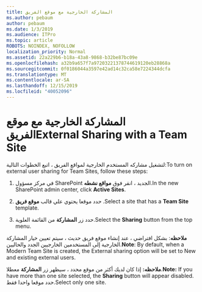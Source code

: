 ```yaml
---
title: المشاركة الخارجية مع موقع الفريق
ms.author: pebaum
author: pebaum
ms.date: 1/3/2019
ms.audience: ITPro
ms.topic: article
ROBOTS: NOINDEX, NOFOLLOW
localization_priority: Normal
ms.assetid: 22a229b6-b18a-43a8-9868-b32be87bc09e
ms.openlocfilehash: a32b9a657f7a97203221378744619120eb28868a
ms.sourcegitcommit: 0f0186044a3597e42ad14c32ca58e7224344dcfa
ms.translationtype: MT
ms.contentlocale: ar-SA
ms.lasthandoff: 12/15/2019
ms.locfileid: "40052096"
---
```

# <a name="external-sharing-with-a-team-site"></a><span data-ttu-id="af47d-102">المشاركة الخارجية مع موقع الفريق</span><span class="sxs-lookup"><span data-stu-id="af47d-102">External Sharing with a Team Site</span></span>

<span data-ttu-id="af47d-103">لتشغيل مشاركه المستخدم الخارجية لمواقع الفريق ، اتبع الخطوات التالية:</span><span class="sxs-lookup"><span data-stu-id="af47d-103">To turn on external user sharing for Team Sites, follow these steps:</span></span> 
  
1. <span data-ttu-id="af47d-104">في مركز مسؤول SharePoint الجديد ، انقر فوق **مواقع نشطه**.</span><span class="sxs-lookup"><span data-stu-id="af47d-104">In the new SharePoint admin center, click **Active Sites**.</span></span>
  
2. <span data-ttu-id="af47d-105">حدد موقعا يحتوي علي قالب **موقع فريق** .</span><span class="sxs-lookup"><span data-stu-id="af47d-105">Select a site that has a **Team Site** template.</span></span> 
  
3. <span data-ttu-id="af47d-106">حدد زر **المشاركة** من القائمة العلوية.</span><span class="sxs-lookup"><span data-stu-id="af47d-106">Select the **Sharing** button from the top menu.</span></span> 
  
 <span data-ttu-id="af47d-107">**ملاحظه**: بشكل افتراضي ، عند إنشاء موقع فريق حديث ، سيتم تعيين خيار المشاركة الخارجية إلى المستخدمين الخارجيين الجدد والحاليين.</span><span class="sxs-lookup"><span data-stu-id="af47d-107">**Note**: By default, when a Modern Team Site is created, the External sharing option will be set to New and existing external users.</span></span> 
  
 <span data-ttu-id="af47d-108">**ملاحظه:** إذا كان لديك أكثر من موقع محدد ، سيظهر زر **المشاركة** معطلا.</span><span class="sxs-lookup"><span data-stu-id="af47d-108">**Note:** If you have more than one site selected, the **Sharing** button will appear disabled.</span></span> <span data-ttu-id="af47d-109">حدد موقعا واحدا فقط.</span><span class="sxs-lookup"><span data-stu-id="af47d-109">Select only one site.</span></span> 
  

